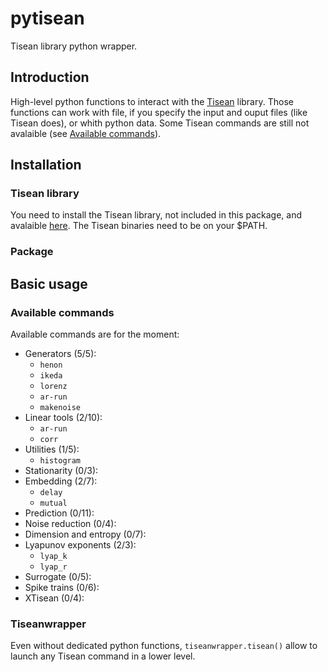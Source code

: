# pytisean
Tisean library python wrapper.

## Introduction
High-level python functions to interact with the [Tisean](http://www.mpipks-dresden.mpg.de/~tisean/Tisean_3.0.1/index.html) library.
Those functions can work with file, if you specify the input and ouput files (like Tisean does), or whith python data.
Some Tisean commands are still not avalaible (see [Available commands](#available-commands)).

## Installation
### Tisean library
You need to install the Tisean library, not included in this package, and avalaible [here](http://www.mpipks-dresden.mpg.de/~tisean/Tisean_3.0.1/index.html).
The Tisean binaries need to be on your $PATH.
### Package

## Basic usage
### Available commands
Available commands are for the moment:
- Generators (5/5):
  - `henon`
  - `ikeda`
  - `lorenz`
  - `ar-run`
  - `makenoise`
- Linear tools (2/10):
  - `ar-run`
  - `corr`
- Utilities (1/5):
  - `histogram`
- Stationarity (0/3):
- Embedding (2/7):
  - `delay`
  - `mutual`
- Prediction (0/11):
- Noise reduction (0/4):
- Dimension and entropy (0/7):
- Lyapunov exponents (2/3):
  - `lyap_k`
  - `lyap_r`
- Surrogate (0/5):
- Spike trains (0/6):
- XTisean (0/4):

### Tiseanwrapper
Even without dedicated python functions, `tiseanwrapper.tisean()` allow to launch any Tisean command in a lower level.
